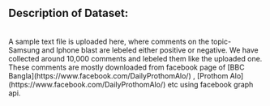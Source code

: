 ## Description of Dataset:
<br />
A sample text file is uploaded here, where comments on the topic- Samsung and Iphone blast are lebeled either positive or negative.
We have collected around 10,000 comments and lebeled them like the uploaded one. These comments are mostly downloaded from facebook page of [BBC Bangla](https://www.facebook.com/DailyProthomAlo/) , [Prothom Alo](https://www.facebook.com/DailyProthomAlo/) etc using facebook graph api.<br />
